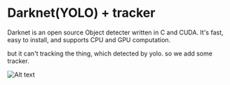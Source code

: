 # Darknet(YOLO) + tracker #
Darknet is an open source Object detecter written in C and CUDA. It's fast, easy to install, and supports CPU and GPU computation.

but it can't tracking the thing, which detected by yolo.
so we add some tracker.

![Alt text]()
